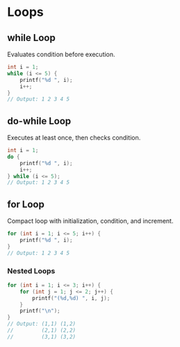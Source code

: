 # Loops

## while Loop

Evaluates condition before execution.

```c
int i = 1;
while (i <= 5) {
    printf("%d ", i);
    i++;
}
// Output: 1 2 3 4 5
```

## do-while Loop

Executes at least once, then checks condition.

```c
int i = 1;
do {
    printf("%d ", i);
    i++;
} while (i <= 5);
// Output: 1 2 3 4 5

```

## for Loop

Compact loop with initialization, condition, and increment.

```c
for (int i = 1; i <= 5; i++) {
    printf("%d ", i);
}
// Output: 1 2 3 4 5

```

### Nested Loops

```c
for (int i = 1; i <= 3; i++) {
    for (int j = 1; j <= 2; j++) {
        printf("(%d,%d) ", i, j);
    }
    printf("\n");
}
// Output: (1,1) (1,2)
//         (2,1) (2,2) 
//         (3,1) (3,2)
